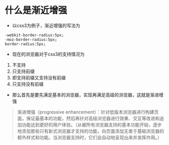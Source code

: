 # 什么是渐近增强
- 以css3为例子，渐近增强的写法为
```
-webkit-border-radius:5px;
-moz-border-radius:5px;
border-radius:5px;
```
- 现在的浏览器对于css3的支持情况为
1. 不支持
2. 只支持前缀
3. 即支持前缀又支持没有前缀
4. 只支持没有前缀
- 那么首先是要先满足基本的浏览器，实现再满足高级的浏览器，这就是渐进增强
>渐进增强（progressive enhancement）：针对低版本浏览器进行构建页面，保证最基本的功能，然后再针对高级浏览器进行效果、交互等改进和追加功能达到更好的用户体验。（从被所有浏览器支持的基本功能开始，逐步地添加那些只有新式浏览器才支持的功能，向页面添加无害于基础浏览器的额外样式和功能。当浏览器支持时，它们会自动地呈现出来并发挥作用。）